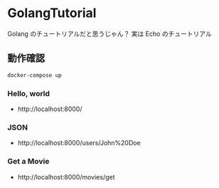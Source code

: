 # GolangTutorial

Golang のチュートリアルだと思うじゃん？
実は Echo のチュートリアル

## 動作確認

```bash
docker-compose up
```

### Hello, world

- http://localhost:8000/

### JSON

- http://localhost:8000/users/John%20Doe

### Get a Movie

- http://localhost:8000/movies/get
